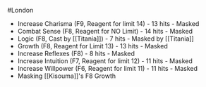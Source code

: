 #London
- Increase Charisma (F9, Reagent for limit 14) - 13 hits - Masked 
- Combat Sense (F8, Reagent for NO Limit) - 14 hits - Masked
- Logic (F8, Cast by [[Titania]]) - 7 hits - Masked by [[Titania]]
- Growth (F8, Reagent for Limit 13) - 13 hits - Masked
- Increase Reflexes (F8) - 8 hits - Masked
- Increase Intuition (F7, Reagent for limit 12) - 11 hits - Masked
- Increase Willpower (F6, Reagent for limit 11) - 11 hits - Masked
- Masking [[Kisouma]]'s F8 Growth
